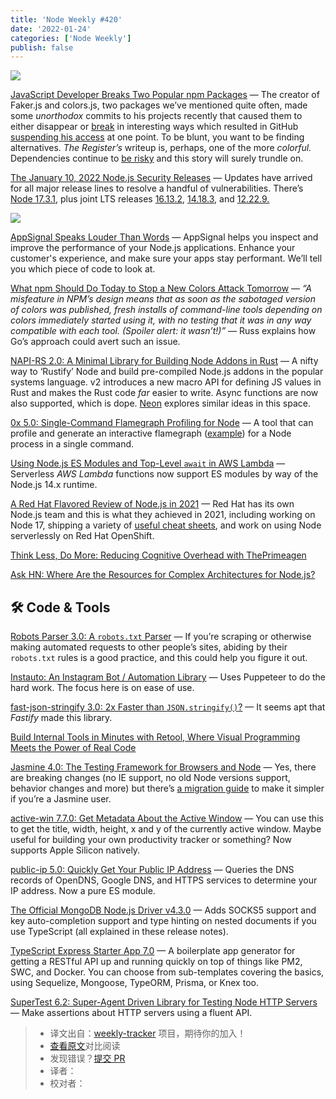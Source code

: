 ```yaml
---
title: 'Node Weekly #420'
date: '2022-01-24'
categories: ['Node Weekly']
publish: false
---
```

[![](https://res.cloudinary.com/cpress/image/upload/w_1280,e_sharpen:60/atob1apx6ssqgdj3e7bg.jpg)](https://nodeweekly.com/link/118370/web)

[JavaScript Developer Breaks Two Popular npm Packages](https://nodeweekly.com/link/118370/web "www.theregister.com") — The creator of Faker.js and colors.js, two packages we’ve mentioned quite often, made some _unorthodox_ commits to his projects recently that caused them to either disappear or [break](https://nodeweekly.com/link/118371/web) in interesting ways which resulted in GitHub [suspending his access](https://nodeweekly.com/link/118372/web) at one point. To be blunt, you want to be finding alternatives. _The Register’s_ writeup is, perhaps, one of the more _colorful._ Dependencies continue to [be risky](https://nodeweekly.com/link/118373/web) and this story will surely trundle on.

[The January 10, 2022 Node.js Security Releases](https://nodeweekly.com/link/118374/web "nodejs.org") — Updates have arrived for all major release lines to resolve a handful of vulnerabilities. There’s [Node 17.3.1](https://nodeweekly.com/link/118375/web), plus joint LTS releases [16.13.2](https://nodeweekly.com/link/118376/web), [14.18.3](https://nodeweekly.com/link/118377/web), and [12.22.9.](https://nodeweekly.com/link/118378/web)

[![](https://copm.s3.amazonaws.com/1eddf7b4.png)](https://nodeweekly.com/link/118379/web)

[AppSignal Speaks Louder Than Words](https://nodeweekly.com/link/118379/web "www.appsignal.com") — AppSignal helps you inspect and improve the performance of your Node.js applications. Enhance your customer's experience, and make sure your apps stay performant. We’ll tell you which piece of code to look at.

[What npm Should Do Today to Stop a New Colors Attack Tomorrow](https://nodeweekly.com/link/118380/web "research.swtch.com") — _“A misfeature in NPM’s design means that as soon as the sabotaged version of colors was published, fresh installs of command-line tools depending on colors immediately started using it, with no testing that it was in any way compatible with each tool. (Spoiler alert: it wasn’t!)”_ — Russ explains how Go’s approach could avert such an issue.

[NAPI-RS 2.0: A Minimal Library for Building Node Addons in Rust](https://nodeweekly.com/link/118381/web "napi.rs") — A nifty way to ‘Rustify’ Node and build pre-compiled Node.js addons in the popular systems language. v2 introduces a new macro API for defining JS values in Rust and makes the Rust code _far_ easier to write. Async functions are now also supported, which is dope. [Neon](https://nodeweekly.com/link/118382/web) explores similar ideas in this space.

[0x 5.0: Single-Command Flamegraph Profiling for Node](https://nodeweekly.com/link/118383/web "github.com") — A tool that can profile and generate an interactive flamegraph ([example](https://nodeweekly.com/link/118384/web)) for a Node process in a single command.

[Using Node.js ES Modules and Top-Level `await` in AWS Lambda](https://nodeweekly.com/link/118387/web "aws.amazon.com") — Serverless _AWS Lambda_ functions now support ES modules by way of the Node.js 14.x runtime.

[A Red Hat Flavored Review of Node.js in 2021](https://nodeweekly.com/link/118388/web "developers.redhat.com") — Red Hat has its own Node.js team and this is what they achieved in 2021, including working on Node 17, shipping a variety of [useful cheat sheets](https://nodeweekly.com/link/118389/web), and work on using Node serverlessly on Red Hat OpenShift.

[Think Less, Do More: Reducing Cognitive Overhead with ThePrimeagen](https://nodeweekly.com/link/118390/web "about.sourcegraph.com")

[Ask HN: Where Are the Resources for Complex Architectures for Node.js?](https://nodeweekly.com/link/118391/web)  

## 🛠 Code & Tools

[Robots Parser 3.0: A `robots.txt` Parser](https://nodeweekly.com/link/118392/web "github.com") — If you’re scraping or otherwise making automated requests to other people’s sites, abiding by their `robots.txt` rules is a good practice, and this could help you figure it out.

[Instauto: An Instagram Bot / Automation Library](https://nodeweekly.com/link/118393/web "github.com") — Uses Puppeteer to do the hard work. The focus here is on ease of use.

[fast-json-stringify 3.0: 2x Faster than `JSON.stringify()`?](https://nodeweekly.com/link/118394/web "github.com") — It seems apt that _Fastify_ made this library.

[Build Internal Tools in Minutes with Retool, Where Visual Programming Meets the Power of Real Code](https://nodeweekly.com/link/118395/web "retool.com")

[Jasmine 4.0: The Testing Framework for Browsers and Node](https://nodeweekly.com/link/118396/web "github.com") — Yes, there are breaking changes (no IE support, no old Node versions support, behavior changes and more) but there’s [a migration guide](https://nodeweekly.com/link/118397/web) to make it simpler if you’re a Jasmine user.

[active-win 7.7.0: Get Metadata About the Active Window](https://nodeweekly.com/link/118398/web "github.com") — You can use this to get the title, width, height, x and y of the currently active window. Maybe useful for building your own productivity tracker or something? Now supports Apple Silicon natively.

[public-ip 5.0: Quickly Get Your Public IP Address](https://nodeweekly.com/link/118399/web "github.com") — Queries the DNS records of OpenDNS, Google DNS, and HTTPS services to determine your IP address. Now a pure ES module.

[The Official MongoDB Node.js Driver v4.3.0](https://nodeweekly.com/link/118400/web "github.com") — Adds SOCKS5 support and key auto-completion support and type hinting on nested documents if you use TypeScript (all explained in these release notes).

[TypeScript Express Starter App 7.0](https://nodeweekly.com/link/118401/web "github.com") — A boilerplate app generator for getting a RESTful API up and running quickly on top of things like PM2, SWC, and Docker. You can choose from sub-templates covering the basics, using Sequelize, Mongoose, TypeORM, Prisma, or Knex too.

[SuperTest 6.2: Super-Agent Driven Library for Testing Node HTTP Servers](https://nodeweekly.com/link/118402/web "github.com") — Make assertions about HTTP servers using a fluent API.

> * 译文出自：[weekly-tracker](https://github.com/FEDarling/weekly-tracker) 项目，期待你的加入！
> * [查看原文]()对比阅读
> * 发现错误？[提交 PR](https://github.com/FEDarling/weekly-tracker/blob/main/)
> * 译者：
> * 校对者：

